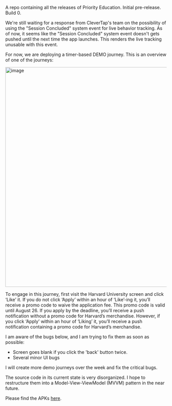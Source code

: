 A repo containing all the releases of Priority Education.
Initial pre-release. Build 0.

We're still waiting for a response from CleverTap's team on the possibility of using the "Session Concluded" system event for live behavior tracking. As of now, it seems like the "Session Concluded" system event doesn't gets pushed until the next time the app launches. This renders the live tracking unusable with this event.

For now, we are deploying a timer-based DEMO journey.
This is an overview of one of the journeys:

<img width="686" alt="image" src="https://github.com/user-attachments/assets/53482302-db4d-4108-9b26-1eb765f26750" />

To engage in this journey, first visit the Harvard University screen and click ‘Like’ it.
If you do not click ‘Apply’ within an hour of ‘Like’-ing it, you’ll receive a promo code to waive the application fee. This promo code is valid until August 26. If you apply by the deadline, you’ll receive a push notification without a promo code for Harvard’s merchandise.
However, if you click ‘Apply’ within an hour of ‘Liking’ it, you’ll receive a push notification containing a promo code for Harvard’s merchandise.

I am aware of the bugs below, and I am trying to fix them as soon as possible:
- Screen goes blank if you click the 'back' button twice.
- Several minor UI bugs
  
I will create more demo journeys over the week and fix the critical bugs.

The source code in its current state is very disorganized. I hope to restructure them into a Model-View-ViewModel (MVVM) pattern in the near future.

Please find the APKs [here](https://github.com/beanut/priority-education-release/releases/tag/priority-education-prerelease0).
